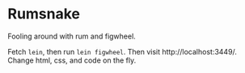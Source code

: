 Rumsnake
========

Fooling around with rum and figwheel.

Fetch `lein`, then run `lein figwheel`. Then visit http://localhost:3449/.
Change html, css, and code on the fly.
